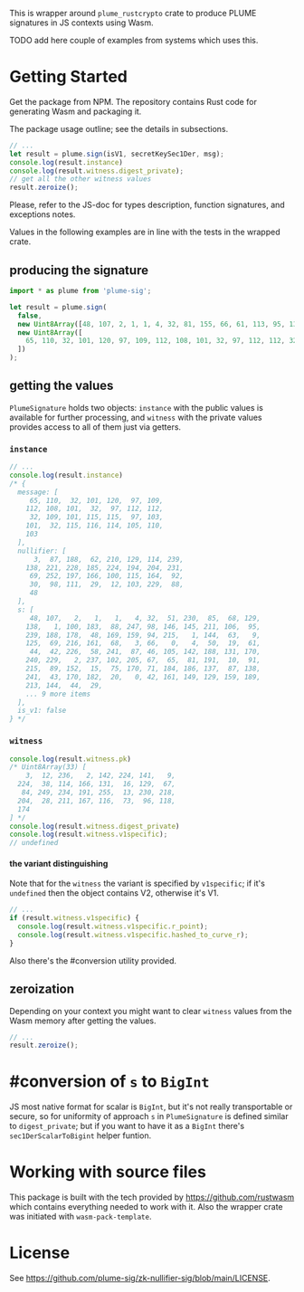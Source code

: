 This is wrapper around `plume_rustcrypto` crate to produce PLUME signatures in JS contexts using Wasm.

TODO add here couple of examples from systems which uses this.

# Getting Started

Get the package from NPM. The repository contains Rust code for generating Wasm and packaging it.

The package usage outline; see the details in subsections.
```js
// ...
let result = plume.sign(isV1, secretKeySec1Der, msg);
console.log(result.instance)
console.log(result.witness.digest_private);
// get all the other witness values
result.zeroize();
```

Please, refer to the JS-doc for types description, function signatures, and exceptions notes.

Values in the following examples are in line with the tests in the wrapped crate.
## producing the signature
```js
import * as plume from 'plume-sig';

let result = plume.sign(
  false, 
  new Uint8Array([48, 107, 2, 1, 1, 4, 32, 81, 155, 66, 61, 113, 95, 139, 88, 31, 79, 168, 238, 89, 244, 119, 26, 91, 68, 200, 19, 11, 78, 62, 172, 202, 84, 165, 109, 218, 114, 180, 100, 161, 68, 3, 66, 0, 4, 12, 236, 2, 142, 224, 141, 9, 224, 38, 114, 166, 131, 16, 129, 67, 84, 249, 234, 191, 255, 13, 230, 218, 204, 28, 211, 167, 116, 73, 96, 118, 174, 239, 244, 113, 251, 160, 64, 152, 151, 182, 164, 142, 136, 1, 173, 18, 249, 93, 0, 9, 183, 83, 207, 143, 81, 193, 40, 191, 107, 11, 210, 127, 189]),
  new Uint8Array([
    65, 110, 32, 101, 120, 97, 109, 112, 108, 101, 32, 97, 112, 112, 32, 109, 101, 115, 115, 97, 103, 101, 32, 115, 116, 114, 105, 110, 103
  ])
);
```
## getting the values
`PlumeSignature` holds two objects: `instance` with the public values is available for further processing, and `witness` with the private values provides access to all of them just via getters.
### `instance`
```js
// ...
console.log(result.instance)
/* {
  message: [
     65, 110,  32, 101, 120,  97, 109,
    112, 108, 101,  32,  97, 112, 112,
     32, 109, 101, 115, 115,  97, 103,
    101,  32, 115, 116, 114, 105, 110,
    103
  ],
  nullifier: [
      3,  87, 188,  62, 210, 129, 114, 239,
    138, 221, 228, 185, 224, 194, 204, 231,
     69, 252, 197, 166, 100, 115, 164,  92,
     30,  98, 111,  29,  12, 103, 229,  88,
     48
  ],
  s: [
     48, 107,   2,   1,   1,   4, 32,  51, 230,  85,  68, 129,
    138,   1, 100, 183,  88, 247, 98, 146, 145, 211, 106,  95,
    239, 188, 178,  48, 169, 159, 94, 215,   1, 144,  63,   9,
    125,  69, 216, 161,  68,   3, 66,   0,   4,  50,  19,  61,
     44,  42, 226,  58, 241,  87, 46, 105, 142, 188, 131, 170,
    240, 229,   2, 237, 102, 205, 67,  65,  81, 191,  10,  91,
    215,  89, 152,  15,  75, 170, 71, 184, 186, 137,  87, 138,
    241,  43, 170, 182,  20,   0, 42, 161, 149, 129, 159, 189,
    213, 144,  44,  29,
    ... 9 more items
  ],
  is_v1: false
} */
```
### `witness`
```js
console.log(result.witness.pk)
/* Uint8Array(33) [
    3,  12, 236,   2, 142, 224, 141,   9,
  224,  38, 114, 166, 131,  16, 129,  67,
   84, 249, 234, 191, 255,  13, 230, 218,
  204,  28, 211, 167, 116,  73,  96, 118,
  174
] */
console.log(result.witness.digest_private)
console.log(result.witness.v1specific);
// undefined
```
#### the variant distinguishing
Note that for the `witness` the variant is specified by `v1specific`; if it's `undefined` then the object contains V2, otherwise it's V1.
```js
// ...
if (result.witness.v1specific) {
  console.log(result.witness.v1specific.r_point);
  console.log(result.witness.v1specific.hashed_to_curve_r);
}
```
Also there's the #conversion utility provided.
## zeroization
Depending on your context you might want to clear `witness` values from the Wasm memory after getting the values.
```js
// ...
result.zeroize();
```
# #conversion of `s` to `BigInt`
JS most native format for scalar is `BigInt`, but it's not really transportable or secure, so for uniformity of approach `s` in `PlumeSignature` is defined similar to `digest_private`; but if you want to have it as a `BigInt` there's `sec1DerScalarToBigint` helper funtion.
# Working with source files
This package is built with the tech provided by <https://github.com/rustwasm> which contains everything needed to work with it. Also the wrapper crate was initiated with `wasm-pack-template`.
# License
See <https://github.com/plume-sig/zk-nullifier-sig/blob/main/LICENSE>.